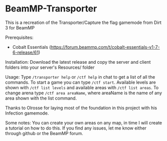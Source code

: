 # BeamMP-Transporter

This is a recreation of the Transporter/Capture the flag gamemode from Dirt 3 for BeamMP

Prerequisites:
  - Cobalt Essentials (https://forum.beammp.com/t/cobalt-essentials-v1-7-6-release/61)

Installation:
  Download the latest release and copy the server and client folders into your server's Resources/ folder

Usage:
  Type `/transporter help` or `/ctf help` in chat to get a list of all the commands. To start a game you can type `/ctf start`.
  Available levels are shown with `/ctf list levels` and available areas with `/ctf list areas`. To change arena type `/ctf area areaName`, where areaName is the name of any area shown with the list command.

Thanks to Olrosse for laying most of the foundation in this project with his Infection gamemode.

Some notes:
 You can create your own areas on any map, in time I will create a tutorial on how to do this. If you find any issues, let me know either through github or the BeamMP forum.
